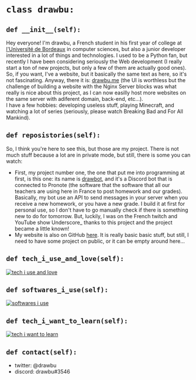 # `class drawbu:`

## `def __init__(self):`

Hey everyone! I'm drawbu, a French student in his first year of college at [l'Université de Bordeaux](http://u-bordeaux.fr) in computer sciences, but also a junior developer interested in a lot of things and technologies. I used to be a Python fan, but recently I have been considering seriously the Web development (I really start a ton of new projects, but only a few of them are actually good ones). So, if you want, I've a website, but it basically the same text as here, so it's not fascinating. Anyway, there it is: [drawbu.me](https://drawbu.me) (the UI is worthless but the challenge of building a website with the Nginx Server blocks was what really is nice about this project, as I can now easilly host more websites on the same server with adiferent domain, back-end, etc...). <br/>
I have a few hobbies: developing useless stuff, playing Minecraft, and watching a lot of series (seriously, please watch Breaking Bad and For All Mankind).

## `def reposistories(self):`

So, I think you're here to see this, but those are my project. There is not much stuff because a lot are in private mode, but still, there is some you can watch: <br/>
- First, my project number one, the one that put me into programming at first, is this one: its name is [drawbot](https://github.com/drawbu/drawbot), and it's a Discord bot that is connected to Pronote (the software that the software that all our teachers are using here in France to post homework and our grades). Basically, my bot use an API to send messages in your server when you receive a new homework, or you have a new grade. I build it at first for personal use, so I don't have to go manually check if there is something new to do for tomorrow. But, luckily, I was on the French twitch and YouTube show Underscore_ thanks to this project and the project became a little known!
- My website is also on GitHub [here](https://github.com/drawbu/drawbu.me). It is really basic basic stuff, but still, I need to have some project on public, or it can be empty around here... 

## `def tech_i_use_and_love(self):`
[![tech i use and love](https://skillicons.dev/icons?i=python,go,ts,js,linux,bash,git,html,css,svelte,tailwind,sass,vue,bots,flask,nginx,cmake,mongodb,mysql,sqlite,nodejs,githubactions&perline=10)](https://skillicons.dev)

## `def softwares_i_use(self):`
[![softwares i use](https://skillicons.dev/icons?i=github,idea,vscode,stackoverflow,figma,ps&perline=10)](https://skillicons.dev)

## `def tech_i_want_to_learn(self):`
[![tech i want to learn](https://skillicons.dev/icons?i=c,cpp,cs,swift,kotlin,docker,dotnet,astro,electron,graphql,php,java,jest,nestjs,powershell,raspberrypi,workers,rust&perline=10)](https://skillicons.dev)

## `def contact(self):`

- twitter: @drawbu
- discord: drawbu#3546
